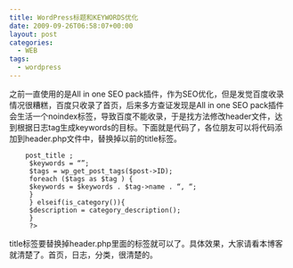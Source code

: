 ```yaml
---
title: WordPress标题和KEYWORDS优化
date: 2009-09-26T06:58:07+00:00
layout: post
categories:
  - WEB
tags:
  - wordpress
---
```


之前一直使用的是All in one SEO pack插件，作为SEO优化，但是发觉百度收录情况很糟糕，百度只收录了首页，后来多方查证发现是All in one SEO pack插件会生活一个noindex标签，导致百度不能收录，于是找方法修改header文件，达到根据日志tag生成keywords的目标。下面就是代码了，各位朋友可以将代码添加到header.php文件中，替换掉以前的title标签。
```
    post_title ;
     $keywords = “”;
     $tags = wp_get_post_tags($post->ID);
     foreach ($tags as $tag ) {
     $keywords = $keywords . $tag->name . “, “;
     }
     } elseif(is_category()){
     $description = category_description();
     }
     ?>
```

title标签要替换掉header.php里面的标签就可以了。具体效果，大家请看本博客就清楚了。首页，日志，分类，很清楚的。
